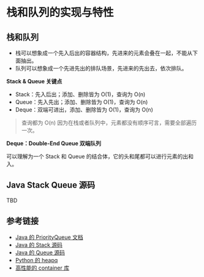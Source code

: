 # 栈和队列的实现与特性

## 栈和队列
- 栈可以想象成一个先入后出的容器结构，先进来的元素会叠在一起，不能从下面抽出。
- 队列可以想象成一个先进先出的排队场景，先进来的先出去，依次排队。

**Stack & Queue 关键点**

- Stack：先入后出；添加、删除皆为 O(1)，查询为 O(n)
- Queue：先入先出；添加、删除皆为 O(1)，查询为 O(n) 
- Deque：双端可进出，添加、删除皆为 O(1)，查询为 O(n) 

> 查询都为 O(n) 因为在栈或者队列中，元素都没有顺序可言，需要全部遍历一次。

**Deque：Double-End Queue 双端队列**

可以理解为一个 Stack 和 Queue 的结合体，它的头和尾都可以进行元素的出和入。

## Java Stack Queue 源码

TBD

## 参考链接

- [Java 的 PriorityQueue 文档](http://docs.oracle.com/javase/10/docs/api/java/util/PriorityQueue.html)
- [Java 的 Stack 源码](http://developer.classpath.org/doc/java/util/Stack-source.html)
- [Java 的 Queue 源码](http://fuseyism.com/classpath/doc/java/util/Queue-source.html)
- [Python 的 heapq](http://docs.python.org/2/library/heapq.html)
- [高性能的 container 库](http://docs.python.org/2/library/collections.html)
